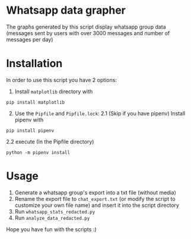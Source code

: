 # Whatsapp data grapher 
The graphs generated by this script display whatsapp group data (messages sent by users with over 3000 messages and number of messages per day)

# Installation
In order to use this script you have 2 options: 
1. Install `matplotlib` directory with 
```
pip install matplotlib 
```
2. Use the `Pipfile` and `Pipfile.lock`:
2.1 (Skip if you have pipenv) Install pipenv with
```
pip install pipenv
```
2.2 execute (In the Pipfile directory)
```
python -m pipenv install
```

# Usage
1. Generate a whatsapp group's export into a txt file (without media)
2. Rename the export file to `chat_export.txt` (or modify the script to customize your own file name) and insert it into the script directory
3. Run `whatsapp_stats_redacted.py`
4. Run `analyze_data_redacted.py`

Hope you have fun with the scripts :)
